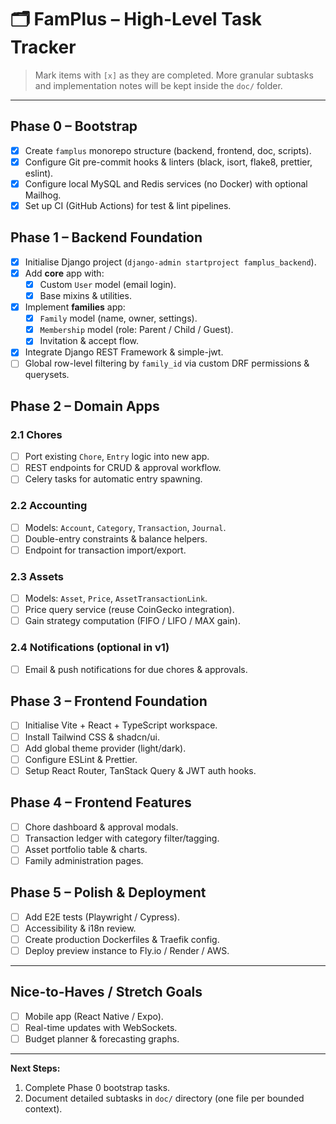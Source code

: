 # 🗂️ FamPlus – High-Level Task Tracker

> Mark items with `[x]` as they are completed.  More granular subtasks and implementation notes will be kept inside the `doc/` folder.

---

## Phase 0 – Bootstrap
- [x] Create `famplus` monorepo structure (backend, frontend, doc, scripts).
- [x] Configure Git pre-commit hooks & linters (black, isort, flake8, prettier, eslint).
- [x] Configure local MySQL and Redis services (no Docker) with optional Mailhog.
- [x] Set up CI (GitHub Actions) for test & lint pipelines.

## Phase 1 – Backend Foundation
- [x] Initialise Django project (`django-admin startproject famplus_backend`).
- [x] Add **core** app with:
  - [x] Custom `User` model (email login).
  - [x] Base mixins & utilities.
- [x] Implement **families** app:
  - [x] `Family` model (name, owner, settings).
  - [x] `Membership` model (role: Parent / Child / Guest).
  - [x] Invitation & accept flow.
- [x] Integrate Django REST Framework & simple-jwt.
- [ ] Global row-level filtering by `family_id` via custom DRF permissions & querysets.

## Phase 2 – Domain Apps

### 2.1 Chores
- [ ] Port existing `Chore`, `Entry` logic into new app.
- [ ] REST endpoints for CRUD & approval workflow.
- [ ] Celery tasks for automatic entry spawning.

### 2.2 Accounting
- [ ] Models: `Account`, `Category`, `Transaction`, `Journal`.
- [ ] Double-entry constraints & balance helpers.
- [ ] Endpoint for transaction import/export.

### 2.3 Assets
- [ ] Models: `Asset`, `Price`, `AssetTransactionLink`.
- [ ] Price query service (reuse CoinGecko integration).
- [ ] Gain strategy computation (FIFO / LIFO / MAX gain).

### 2.4 Notifications (optional in v1)
- [ ] Email & push notifications for due chores & approvals.

## Phase 3 – Frontend Foundation
- [ ] Initialise Vite + React + TypeScript workspace.
- [ ] Install Tailwind CSS & shadcn/ui.
- [ ] Add global theme provider (light/dark).
- [ ] Configure ESLint & Prettier.
- [ ] Setup React Router, TanStack Query & JWT auth hooks.

## Phase 4 – Frontend Features
- [ ] Chore dashboard & approval modals.
- [ ] Transaction ledger with category filter/tagging.
- [ ] Asset portfolio table & charts.
- [ ] Family administration pages.

## Phase 5 – Polish & Deployment
- [ ] Add E2E tests (Playwright / Cypress).
- [ ] Accessibility & i18n review.
- [ ] Create production Dockerfiles & Traefik config.
- [ ] Deploy preview instance to Fly.io / Render / AWS.

---

## Nice-to-Haves / Stretch Goals
- [ ] Mobile app (React Native / Expo).
- [ ] Real-time updates with WebSockets.
- [ ] Budget planner & forecasting graphs.

---

**Next Steps:**
1. Complete Phase 0 bootstrap tasks.
2. Document detailed subtasks in `doc/` directory (one file per bounded context). 
